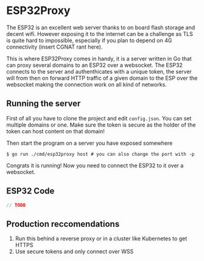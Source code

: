 # ESP32Proxy

The ESP32 is an excellent web server thanks to on board flash storage and decent wifi. However exposing it to the internet can be a challenge as TLS is quite hard to impossible, especially if you plan to depend on 4G connectivity (insert CGNAT rant here). 

This is where ESP32Proxy comes in handy, it is a server written in Go that can proxy several domains to an ESP32 over a websocket. The ESP32 connects to the server and authenthicates with a unique token, the server will from then on forward HTTP traffic of a given domain to the ESP over the websocket making the connection work on all kind of networks.

## Running the server
First of all you have to clone the project and edit `config.json`. You can set multiple domains or one. Make sure the token is secure as the holder of the token can host content on that domain!

Then start the program on a server you have exposed somewhere
```console
$ go run ./cmd/esp32proxy host # you can also change the port with -p
```

Congrats it is running! Now you need to connect the ESP32 to it over a websocket.

## ESP32 Code
```cpp
// TODO
```

## Production reccomendations
1. Run this behind a reverse proxy or in a cluster like Kubernetes to get HTTPS
2. Use secure tokens and only connect over WSS